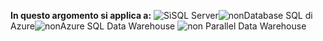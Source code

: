 <Token>**In questo argomento si applica a:** ![Sì](media/yes.png)SQL Server![non](media/no.png)Database SQL di Azure![non](media/no.png)Azure SQL Data Warehouse ![non](media/no.png) Parallel Data Warehouse</Token>


